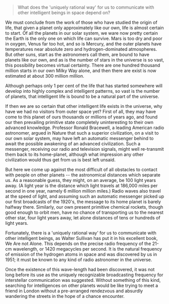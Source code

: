 > What does the 'uniquely rational way' for us to communicate with other intelligent beings in space depend on?

 

We must conclude from the work of those who have studied the origin of life, that given a planet only approximately like our own, life is almost certain to start. Of all the planets in our solar system, we ware now pretty certain the Earth is the only one on which life can survive. Mars is too dry and poor in oxygen, Venus far too hot, and so is Mercury, and the outer planets have temperatures near absolute zero and hydrogen-dominated atmospheres. But other suns, start as the astronomers call them, are bound to have planets like our own, and as is the number of stars in the universe is so vast, this possibility becomes virtual certainty. There are one hundred thousand million starts in our own Milky Way alone, and then there are exist is now estimated at about 300 million million.

 

Although perhaps only 1 per cent of the life that has started somewhere will develop into highly complex and intelligent patterns, so vast is the number of planets, that intelligent life is bound to be a natural part of the universe.

 

If then we are so certain that other intelligent life exists in the universe, why have we had no visitors from outer space yet? First of all, they may have come to this planet of ours thousands or millions of years ago, and found our then prevailing primitive state completely uninteresting to their own advanced knowledge. Professor Ronald Bracewell, a leading American radio astronomer, argued in Nature that such a superior civilization, on a visit to our own solar system, may have left an automatic messenger behind to await the possible awakening of an advanced civilization. Such a messenger, receiving our radio and television signals, might well re-transmit them back to its home-planet, although what impression any other civilization would thus get from us is best left unsaid.

 

But here we come up against the most difficult of all obstacles to contact with people on other planets -- the astronomical distances which separate us. As a reasonable guess, they might, on an average, be 100 light years away. (A light year is the distance which light travels at 186,000 miles per second in one year, namely 6 million million miles.) Radio waves also travel at the speed of light, and assuming such an automatic messenger picked up our first broadcasts of the 1920's, the message to its home planet is barely halfway there. Similarly, our own present primitive chemical rockets, though good enough to orbit men, have no chance of transporting us to the nearest other star, four light years away, let alone distances of tens or hundreds of light years.

 

Fortunately, there is a 'uniquely rational way' for us to communicate with other intelligent beings, as Walter Sullivan has put it in his excellent book, We Are not Alone. This depends on the precise radio frequency of the 21-cm wavelength, or 1420 megacycles per second. It is the natural frequency of emission of the hydrogen atoms in space and was discovered by us in 1951; it must be known to any kind of radio astronomer in the universe. 

 

Once the existence of this wave-length had been discovered, it was not long before its use as the uniquely recognizable broadcasting frequency for interstellar communication was suggested. Without something of this kind, searching for intelligences on other planets would be like trying to meet a friend in London without a pre-arranged rendezvous and absurdly wandering the streets in the hope of a chance encounter.